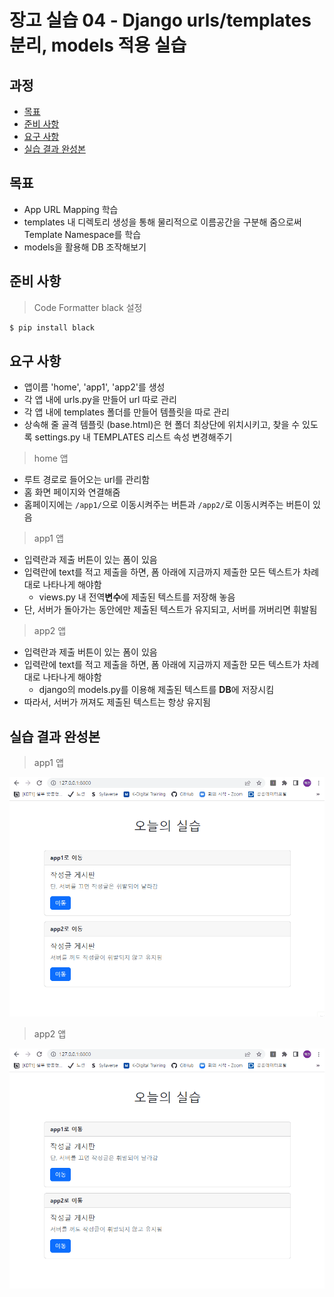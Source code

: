 # 장고 실습 04 - Django urls/templates 분리, models 적용 실습



## 과정
- [목표](#목표)
- [준비 사항](#준비-사항)
- [요구 사항](#요구-사항)
- [실습 결과 완성본](#실습-결과-완성본)



## 목표
- App URL Mapping 학습
- templates 내 디렉토리 생성을 통해 물리적으로 이름공간을 구분해 줌으로써 Template Namespace를 학습
- models을 활용해 DB 조작해보기



## 준비 사항
> Code Formatter black 설정

  ```bash
  $ pip install black
  ```



## 요구 사항
- 앱이름 'home', 'app1', 'app2'를 생성
- 각 앱 내에 urls.py을 만들어 url 따로 관리
- 각 앱 내에 templates 폴더를 만들어 템플릿을 따로 관리
- 상속해 줄 골격 템플릿 (base.html)은 현 폴더 최상단에 위치시키고, 찾을 수 있도록 settings.py 내 TEMPLATES 리스트 속성 변경해주기

> home 앱
- 루트 경로로 들어오는 url를 관리함
- 홈 화면 페이지와 연결해줌
- 홈페이지에는 `/app1/`으로 이동시켜주는 버튼과 `/app2/`로 이동시켜주는 버튼이 있음

> app1 앱
- 입력란과 제출 버튼이 있는 폼이 있음
- 입력란에 text를 적고 제출을 하면, 폼 아래에 지금까지 제출한 모든 텍스트가 차례대로 나타나게 해야함
  - views.py 내 전역**변수**에 제출된 텍스트를 저장해 놓음
- 단, 서버가 돌아가는 동안에만 제출된 텍스트가 유지되고, 서버를 꺼버리면 휘발됨

> app2 앱
- 입력란과 제출 버튼이 있는 폼이 있음
- 입력란에 text를 적고 제출을 하면, 폼 아래에 지금까지 제출한 모든 텍스트가 차례대로 나타나게 해야함
  - django의 models.py를 이용해 제출된 텍스트를 **DB**에 저장시킴
- 따라서, 서버가 꺼져도 제출된 텍스트는 항상 유지됨




## 실습 결과 완성본
> app1 앱

![](gif/django_practice_04_app1_animation.gif)

> app2 앱

![](gif/django_practice_04_app2_animation.gif)